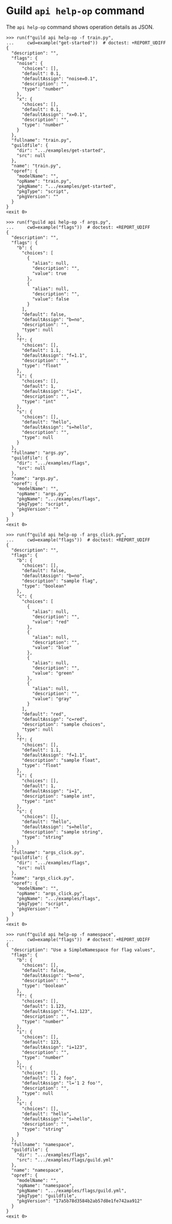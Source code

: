 # Guild `api help-op` command

The `api help-op` command shows operation details as JSON.

    >>> run(f"guild api help-op -f train.py",
    ...     cwd=example("get-started"))  # doctest: +REPORT_UDIFF
    {
      "description": "",
      "flags": {
        "noise": {
          "choices": [],
          "default": 0.1,
          "defaultAssign": "noise=0.1",
          "description": "",
          "type": "number"
        },
        "x": {
          "choices": [],
          "default": 0.1,
          "defaultAssign": "x=0.1",
          "description": "",
          "type": "number"
        }
      },
      "fullname": "train.py",
      "guildfile": {
        "dir": ".../examples/get-started",
        "src": null
      },
      "name": "train.py",
      "opref": {
        "modelName": "",
        "opName": "train.py",
        "pkgName": ".../examples/get-started",
        "pkgType": "script",
        "pkgVersion": ""
      }
    }
    <exit 0>

    >>> run(f"guild api help-op -f args.py",
    ...     cwd=example("flags"))  # doctest: +REPORT_UDIFF
    {
      "description": "",
      "flags": {
        "b": {
          "choices": [
            {
              "alias": null,
              "description": "",
              "value": true
            },
            {
              "alias": null,
              "description": "",
              "value": false
            }
          ],
          "default": false,
          "defaultAssign": "b=no",
          "description": "",
          "type": null
        },
        "f": {
          "choices": [],
          "default": 1.1,
          "defaultAssign": "f=1.1",
          "description": "",
          "type": "float"
        },
        "i": {
          "choices": [],
          "default": 1,
          "defaultAssign": "i=1",
          "description": "",
          "type": "int"
        },
        "s": {
          "choices": [],
          "default": "hello",
          "defaultAssign": "s=hello",
          "description": "",
          "type": null
        }
      },
      "fullname": "args.py",
      "guildfile": {
        "dir": ".../examples/flags",
        "src": null
      },
      "name": "args.py",
      "opref": {
        "modelName": "",
        "opName": "args.py",
        "pkgName": ".../examples/flags",
        "pkgType": "script",
        "pkgVersion": ""
      }
    }
    <exit 0>

    >>> run(f"guild api help-op -f args_click.py",
    ...     cwd=example("flags"))  # doctest: +REPORT_UDIFF
    {
      "description": "",
      "flags": {
        "b": {
          "choices": [],
          "default": false,
          "defaultAssign": "b=no",
          "description": "sample flag",
          "type": "boolean"
        },
        "c": {
          "choices": [
            {
              "alias": null,
              "description": "",
              "value": "red"
            },
            {
              "alias": null,
              "description": "",
              "value": "blue"
            },
            {
              "alias": null,
              "description": "",
              "value": "green"
            },
            {
              "alias": null,
              "description": "",
              "value": "gray"
            }
          ],
          "default": "red",
          "defaultAssign": "c=red",
          "description": "sample choices",
          "type": null
        },
        "f": {
          "choices": [],
          "default": 1.1,
          "defaultAssign": "f=1.1",
          "description": "sample float",
          "type": "float"
        },
        "i": {
          "choices": [],
          "default": 1,
          "defaultAssign": "i=1",
          "description": "sample int",
          "type": "int"
        },
        "s": {
          "choices": [],
          "default": "hello",
          "defaultAssign": "s=hello",
          "description": "sample string",
          "type": "string"
        }
      },
      "fullname": "args_click.py",
      "guildfile": {
        "dir": ".../examples/flags",
        "src": null
      },
      "name": "args_click.py",
      "opref": {
        "modelName": "",
        "opName": "args_click.py",
        "pkgName": ".../examples/flags",
        "pkgType": "script",
        "pkgVersion": ""
      }
    }
    <exit 0>

    >>> run(f"guild api help-op -f namespace",
    ...     cwd=example("flags"))  # doctest: +REPORT_UDIFF
    {
      "description": "Use a SimpleNamespace for flag values",
      "flags": {
        "b": {
          "choices": [],
          "default": false,
          "defaultAssign": "b=no",
          "description": "",
          "type": "boolean"
        },
        "f": {
          "choices": [],
          "default": 1.123,
          "defaultAssign": "f=1.123",
          "description": "",
          "type": "number"
        },
        "i": {
          "choices": [],
          "default": 123,
          "defaultAssign": "i=123",
          "description": "",
          "type": "number"
        },
        "l": {
          "choices": [],
          "default": "1 2 foo",
          "defaultAssign": "l='1 2 foo'",
          "description": "",
          "type": null
        },
        "s": {
          "choices": [],
          "default": "hello",
          "defaultAssign": "s=hello",
          "description": "",
          "type": "string"
        }
      },
      "fullname": "namespace",
      "guildfile": {
        "dir": ".../examples/flags",
        "src": ".../examples/flags/guild.yml"
      },
      "name": "namespace",
      "opref": {
        "modelName": "",
        "opName": "namespace",
        "pkgName": ".../examples/flags/guild.yml",
        "pkgType": "guildfile",
        "pkgVersion": "17a5b78d3584b2ab57d8e1fe742aa912"
      }
    }
    <exit 0>
